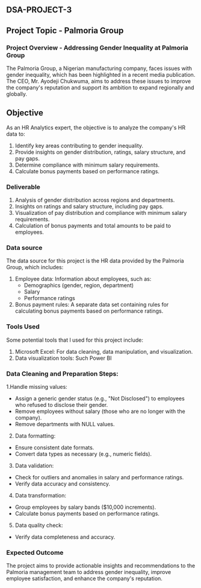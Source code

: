 ## DSA-PROJECT-3

## Project Topic - Palmoria Group

### Project Overview - Addressing Gender Inequality at Palmoria Group

The Palmoria Group, a Nigerian manufacturing company, faces issues with gender inequality, which has been highlighted in a recent media publication. The CEO, Mr. Ayodeji Chukwuma, aims to address these issues to improve the company's reputation and support its ambition to expand regionally and globally.

## Objective 

As an HR Analytics expert, the objective is to analyze the company's HR data to:

1. Identify key areas contributing to gender inequality.
2. Provide insights on gender distribution, ratings, salary structure, and pay gaps.
3. Determine compliance with minimum salary requirements.
4. Calculate bonus payments based on performance ratings.

### Deliverable

1. Analysis of gender distribution across regions and departments.
2. Insights on ratings and salary structure, including pay gaps.
3. Visualization of pay distribution and compliance with minimum salary requirements.
4. Calculation of bonus payments and total amounts to be paid to employees.


### Data source 

The data source for this project is the HR data provided by the Palmoria Group, which includes:

1. Employee data: Information about employees, such as:
    - Demographics (gender, region, department)
    - Salary
    - Performance ratings
2. Bonus payment rules: A separate data set containing rules for calculating bonus payments based on performance ratings.


### Tools Used 
 Some potential tools that l  used for this project include:

1. Microsoft Excel: For data cleaning, data manipulation, and visualization.
 2. Data visualization tools: Such Power BI


### Data Cleaning and Preparation Steps:

1.Handle missing values:
  - Assign a generic gender status (e.g., "Not Disclosed") to employees who refused to disclose their gender.
- Remove employees without salary (those who are no longer with the company).
-  Remove departments with NULL values.
2. Data formatting:
  - Ensure consistent date formats.
-  Convert data types as necessary (e.g., numeric fields).
3. Data validation:
- Check for outliers and anomalies in salary and performance ratings.
- Verify data accuracy and consistency.
4. Data transformation:
- Group employees by salary bands ($10,000 increments).
- Calculate bonus payments based on performance ratings.
5. Data quality check:
-  Verify data completeness and accuracy.



### Expected Outcome

The project aims to provide actionable insights and recommendations to the Palmoria management team to address gender inequality, improve employee satisfaction, and enhance the company's reputation.



